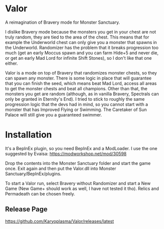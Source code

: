 # Valor
A reimagination of Bravery mode for Monster Sanctuary.

I dislike Bravery mode because the monsters you get in your chest are not truly random, they are tied to the area of the chest. This means that for example the Underworld chest can only give you a monster that spawns in the Underworld.
Randomizer has the problem that it breaks progression too much (get an early Moccus spawn and you can farm Hide+5 and never die, or get an early Mad Lord for infinite Shift Stones), so I don't like that one either.

Valor is a mode on top of Bravery that randomizes monster chests, so they can spawn any monster. There is some logic in place that will guarantee that you can finish the seed, which means beat Mad Lord, access all areas to get the monster chests and beat all champions. Other than that, the monsters you get are random (although, as in vanilla Bravery, Spectrals can only be granted in Eternity's End). I tried to stick to roughly the same progression logic that the devs had in mind, so you cannot start with a monster that has Improved Flying or Swimming. The Caretaker of Sun Palace will still give you a guaranteed swimmer.

# Installation
It's a BepInEx plugin, so you need BepInEx and a ModLoader. I use the one suggested by Evaisa: https://modworkshop.net/mod/30598

Drop the contents into the Monster Sanctuary folder and start the game once. Exit again and then put the Valor.dll into Monster Sanctuary/BepInEx/plugins.

To start a Valor run, select Bravery without Randomizer and start a New Game (New Game+ should work as well, I have not tested it tho). Relics and Permadeath can be chosen freely.

## Release Page
https://github.com/Karyoplasma/Valor/releases/latest

